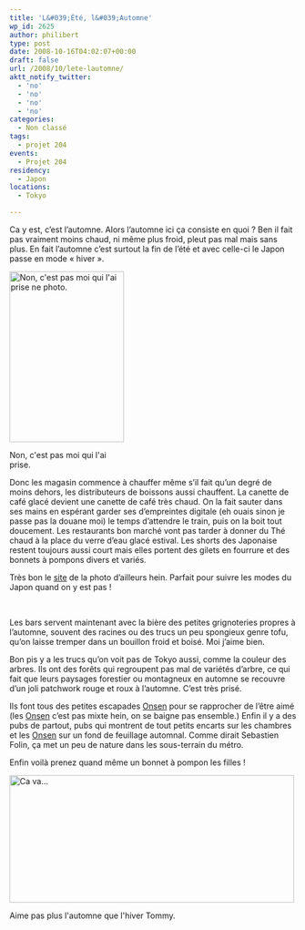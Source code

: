 ```yaml
---
title: 'L&#039;Été, l&#039;Automne'
wp_id: 2625
author: philibert
type: post
date: 2008-10-16T04:02:07+00:00
draft: false
url: /2008/10/lete-lautomne/
aktt_notify_twitter:
  - 'no'
  - 'no'
  - 'no'
  - 'no'
categories:
  - Non classé
tags:
  - projet 204
events:
  - Projet 204
residency:
  - Japon
locations:
  - Tokyo

---
```

Ca y est, c&rsquo;est l&rsquo;automne. Alors l&rsquo;automne ici ça consiste en quoi ? Ben il fait pas vraiment moins chaud, ni même plus froid, pleut pas mal mais sans plus. En fait l&rsquo;automne c&rsquo;est surtout la fin de l&rsquo;été et avec celle-ci le Japon passe en mode « hiver ».

<div id="attachment_341" class="wp-caption alignright" style="max-width: 201px">
  <a href="https://www.japanesestreets.com/"><img class="size-medium wp-image-341" title="80906-4338" src="{{< aws >}}/uploads/80906-4338-201x300.jpg" alt="Non, c'est pas moi qui l'ai prise ne photo." width="201" height="300" /></a>
  
  <p class="wp-caption-text">
    Non, c'est pas moi qui l'ai prise.
  </p>
</div>

Donc les magasin commence à chauffer même s&rsquo;il fait qu&rsquo;un degré de moins dehors, les distributeurs de boissons aussi chauffent. La canette de café glacé devient une canette de café très chaud. On la fait sauter dans ses mains en espérant garder ses d&#8217;empreintes digitale (eh ouais sinon je passe pas la douane moi) le temps d&rsquo;attendre le train, puis on la boit tout doucement. Les restaurants bon marché vont pas tarder à donner du Thé chaud à la place du verre d&rsquo;eau glacé estival. Les shorts des Japonaise restent toujours aussi court mais elles portent des gilets en fourrure et des bonnets à pompons divers et variés.

Très bon le <a title="Japanese Streets" href="https://www.japanesestreets.com/" target="_blank">site</a> de la photo d&rsquo;ailleurs hein. Parfait pour suivre les modes du Japon quand on y est pas !

 

Les bars servent maintenant avec la bière des petites grignoteries propres à l&rsquo;automne, souvent des racines ou des trucs un peu spongieux genre tofu, qu&rsquo;on laisse tremper dans un bouillon froid et boisé. Moi j&rsquo;aime bien.

Bon pis y a les trucs qu&rsquo;on voit pas de Tokyo aussi, comme la couleur des arbres. Ils ont des forêts qui regroupent pas mal de variétés d&rsquo;arbre, ce qui fait que leurs paysages forestier ou montagneux en automne se recouvre d&rsquo;un joli patchwork rouge et roux à l&rsquo;automne. C&rsquo;est très prisé.

Ils font tous des petites escapades <a title="Onsen" href="https://fr.wikipedia.org/wiki/Onsen" target="_blank">Onsen</a> pour se rapprocher de l&rsquo;être aimé (les <a title="Onsen" href="https://fr.wikipedia.org/wiki/Onsen" target="_blank">Onsen</a> c&rsquo;est pas mixte hein, on se baigne pas ensemble.) Enfin il y a des pubs de partout, pubs qui montrent de tout petits encarts sur les chambres et les <a title="Onsen" href="https://fr.wikipedia.org/wiki/Onsen" target="_blank">Onsen</a> sur un fond de feuillage automnal. Comme dirait Sebastien Folin, ça met un peu de nature dans les sous-terrain du métro.

Enfin voilà prenez quand même un bonnet à pompon les filles !

<div id="attachment_342" class="wp-caption aligncenter" style="max-width: 500px">
  <a href="{{< aws >}}/uploads/img_3159.jpg"><img class="size-full wp-image-342" title="img_3159" src="{{< aws >}}/uploads/img_3159.jpg" alt="Ca va..." width="500" height="224" /></a>
  
  <p class="wp-caption-text">
    Aime pas plus l'automne que l'hiver Tommy.
  </p>
</div>
